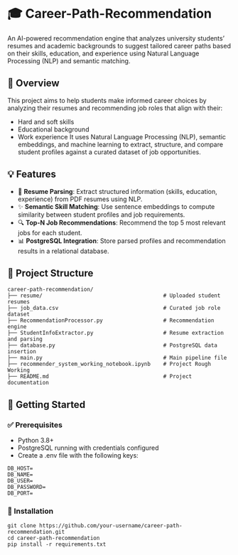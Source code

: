 # 🎓 Career-Path-Recommendation
An AI-powered recommendation engine that analyzes university students’ resumes and academic backgrounds to suggest tailored career paths based on their skills, education, and experience using Natural Language Processing (NLP) and semantic matching.

## 📌 Overview
This project aims to help students make informed career choices by analyzing their resumes and recommending job roles that align with their:
- Hard and soft skills
- Educational background
- Work experience
It uses Natural Language Processing (NLP), semantic embeddings, and machine learning to extract, structure, and compare student profiles against a curated dataset of job opportunities.

## 💡 Features
- 🧠 **Resume Parsing**: Extract structured information (skills, education, experience) from PDF resumes using NLP.
- ✨ **Semantic Skill Matching**: Use sentence embeddings to compute similarity between student profiles and job requirements.
- 🔍 **Top-N Job Recommendations**: Recommend the top 5 most relevant jobs for each student.
- 📊 **PostgreSQL Integration**: Store parsed profiles and recommendation results in a relational database.

## 📁 Project Structure
```
career-path-recommendation/
├── resume/                                      # Uploaded student resumes
├── job_data.csv                                 # Curated job role dataset
├── RecommendationProcessor.py                   # Recommendation engine
├── StudentInfoExtractor.py                      # Resume extraction and parsing
├── database.py                                  # PostgreSQL data insertion
├── main.py                                      # Main pipeline file
├── recommender_system_working_notebook.ipynb    # Project Rough Working
├── README.md                                    # Project documentation
```
## 🚀 Getting Started
### ✅ Prerequisites
- Python 3.8+
- PostgreSQL running with credentials configured
- Create a .env file with the following keys:
```
DB_HOST=
DB_NAME=
DB_USER=
DB_PASSWORD=
DB_PORT=
```
### 🔧 Installation
```
git clone https://github.com/your-username/career-path-recommendation.git
cd career-path-recommendation
pip install -r requirements.txt
```
